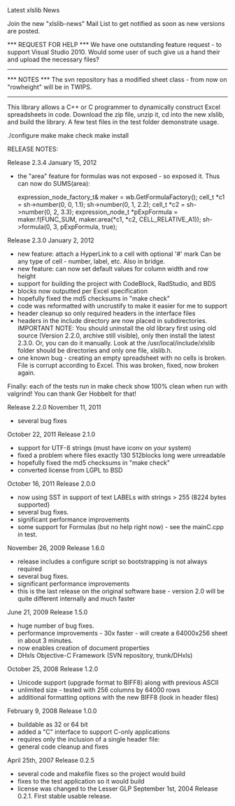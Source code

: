 Latest xlslib News

Join the new "xlslib-news" Mail List to get notified as soon as new versions are posted.

*** REQUEST FOR HELP ***
We have one outstanding feature request - to support Visual Studio 2010. Would some user of such give us a hand their and upload the necessary files?
************************

*** NOTES ***
The svn repository has a modified sheet class - from now on "rowheight" will be in TWIPS.
*************

This library allows a C++ or C programmer to dynamically construct Excel spreadsheets in code. Download the zip file, unzip it, cd into the new xlslib, and build the library. A few test files in the test folder demonstrate usage.

./configure
make
make check
make install

RELEASE NOTES: 

Release 2.3.4 January 15, 2012
- the "area" feature for formulas was not exposed - so exposed it. Thus can now do SUMS(area):

  expression_node_factory_t& maker = wb.GetFormulaFactory();
  cell_t *c1 = sh->number(0, 0, 1.1);
  sh->number(0, 1, 2.2);
  cell_t *c2 = sh->number(0, 2, 3.3);
  expression_node_t *pExpFormula = maker.f(FUNC_SUM, maker.area(*c1, *c2, CELL_RELATIVE_A1));
  sh->formula(0, 3, pExpFormula, true);

Release 2.3.0 January 2, 2012

- new feature: attach a HyperLink to a cell with optional '#' mark
  Can be any type of cell - number, label, etc. Also in bridge.
- new feature: can now set default values for column width and row height
- support for building the project with CodeBlock, RadStudio, and BDS
- blocks now outputted per Excel specification
- hopefully fixed the md5 checksums in "make check"
- code was reformatted with uncrustify to make it easier for me to support
- header cleanup so only required headers in the interface files
- headers in the include directory are now placed in subdirectories.
  IMPORTANT NOTE: You should uninstall the old library first using old source
  (Version 2.2.0, archive still visible), only then install the latest 2.3.0.
  Or, you can do it manually. Look at the /usr/local/include/xlslib folder
  should be directories and only one file, xlslib.h.
- one known bug - creating an empty spreadsheet with no cells is broken.
  File is corrupt according to Excel. This was broken, fixed, now broken again.

Finally: each of the tests run in make check show 100% clean when run with valgrind! You can thank Ger Hobbelt for that!

Release 2.2.0 November 11, 2011
- several bug fixes

October 22, 2011
Release 2.1.0
- support for UTF-8 strings (must have iconv on your system)
- fixed a problem where files exactly 130 512blocks long were unreadable
- hopefully fixed the md5 checksums in "make check"
- converted license from LGPL to BSD

October 16, 2011
Release 2.0.0
- now using SST in support of text LABELs with strings > 255 (8224 bytes supported)
- several bug fixes.
- significant performance improvements
- some support for Formulas (but no help right now) - see the mainC.cpp in test.

November 26, 2009
Release 1.6.0
- release includes a configure script so bootstrapping is not always required
- several bug fixes.
- significant performance improvements
- this is the last release on the original software base - version 2.0 will be quite different internally and much faster

June 21, 2009
Release 1.5.0
- huge number of bug fixes.
- performance improvements - 30x faster - will create a 64000x256 sheet in about 3 minutes.
- now enables creation of document properties
- DHxls Objective-C Framework (SVN repository, trunk/DHxls)

October 25, 2008
Release 1.2.0
- Unicode support (upgrade format to BIFF8) along with previous ASCII
- unlimited size - tested with 256 columns by 64000 rows
- additional formatting options with the new BIFF8 (look in header files)

February 9, 2008
Release 1.0.0
- buildable as 32 or 64 bit
- added a "C" interface to support C-only applications
- requires only the inclusion of a single header file:
- general code cleanup and fixes

April 25th, 2007
Release 0.2.5
- several code and makefile fixes so the project would build
- fixes to the test application so it would build
- license was changed to the Lesser GLP
September 1st, 2004
Release 0.2.1. First stable usable release.

